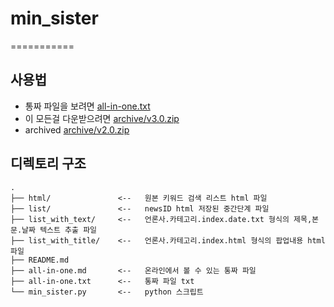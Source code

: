 # min_sister
===========

## 사용법

- 통짜 파일을 보려면 [all-in-one.txt](all-in-one.txt?raw=true)
- 이 모든걸 다운받으려면 [archive/v3.0.zip](https://github.com/heshed/min_sister/archive/v3.0.zip)
- archived [archive/v2.0.zip](https://github.com/heshed/min_sister/archive/v2.0.zip)

## 디렉토리 구조

```
.
├── html/               <--   원본 키워드 검색 리스트 html 파일
├── list/               <--   newsID html 저장된 중간단계 파일
├── list_with_text/     <--   언론사.카테고리.index.date.txt 형식의 제목,본문.날짜 텍스트 추출 파일
├── list_with_title/    <--   언론사.카테고리.index.html 형식의 팝업내용 html 파일
├── README.md
├── all-in-one.md       <--   온라인에서 볼 수 있는 통짜 파일
├── all-in-one.txt      <--   통짜 파일 txt
└── min_sister.py       <--   python 스크립트
```
